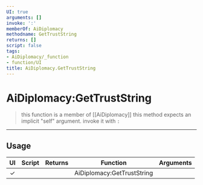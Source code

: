 ```yaml
---
UI: true
arguments: []
invoke: ':'
memberOf: AiDiplomacy
methodname: GetTrustString
returns: []
script: false
tags:
- AiDiplomacy/_function
- function/UI
title: AiDiplomacy.GetTrustString
---
```

# AiDiplomacy:GetTrustString
> this function is a member of [[AiDiplomacy]]
> this method expects an implicit "self" argument. invoke it with `:`
-----
## Usage
|  UI | Script | Returns | Function | Arguments |
|:---:|:------:|-------:|:--------:|:---------|
|✓| ||AiDiplomacy:GetTrustString||
